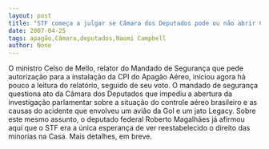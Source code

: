 ```yaml
---
layout: post
title: "STF começa a julgar se Câmara dos Deputados pode ou não abrir CPI do Apagão"
date: 2007-04-25
tags: apagão,Câmara,deputados,Naomi Campbell
author: None
---
```

O ministro Celso de Mello, relator do Mandado de Segurança que pede autorização para a instalação da CPI do Apagão Aéreo, iniciou agora há pouco a leitura do relatório, seguido de seu voto.
O mandado de segurança questiona ato da Câmara dos Deputados que impediu a abertura da investigação parlamentar sobre a situação do controle aéreo brasileiro e as causas do acidente que envolveu um avião da Gol e um jato Legacy.
Sobre este mesmo assunto, o deputado federal Roberto Magalhães já afirmou aqui que o STF era a única esperança de ver reestabelecido o direito das minorias na Casa.
Mais detalhes, em breve. 